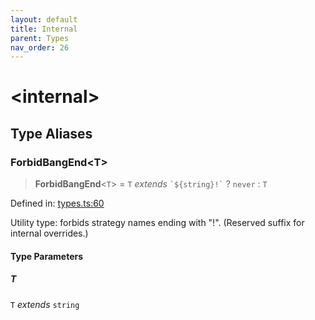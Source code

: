 ```yaml
---
layout: default
title: Internal
parent: Types
nav_order: 26
---
```


# \<internal\>

## Type Aliases

### ForbidBangEnd\<T\>

> **ForbidBangEnd**\<`T`\> = `T` _extends_ `` `${string}!` `` ? `never` : `T`

Defined in: [types.ts:60](https://github.com/react18-tools/git-json-resolver/blob/dc8d77b61daa61f118acc2f74e260f814fc055fe/lib/src/types.ts#L60)

Utility type: forbids strategy names ending with "!".
(Reserved suffix for internal overrides.)

#### Type Parameters

##### T

`T` _extends_ `string`
